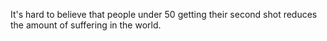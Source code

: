 It's hard to believe that people under 50 getting their second shot reduces the amount of suffering in the world.

